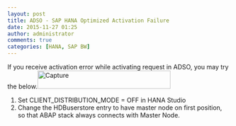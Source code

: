 ```yaml
---
layout: post
title: ADSO - SAP HANA Optimized Activation Failure
date: 2015-11-27 01:25
author: administrator
comments: true
categories: [HANA, SAP BW]
---
```

If you receive activation error while activating request in ADSO, you may try the below.<a href="http://www.rsa1.xyz/wp-content/uploads/2015/11/Capture1.png"><img class="alignnone size-medium wp-image-444" src="http://www.rsa1.xyz/wp-content/uploads/2015/11/Capture1-300x41.png" alt="Capture" width="300" height="41" /></a>
<ol>
	<li>Set CLIENT_DISTRIBUTION_MODE = OFF in HANA Studio</li>
	<li>Change the HDBuserstore entry to have master node on first position, so that ABAP stack always connects with Master Node.</li>
</ol>
